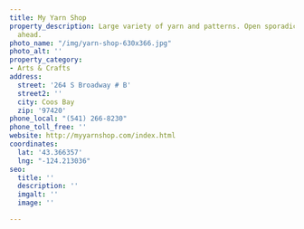 ```yaml
---
title: My Yarn Shop
property_description: Large variety of yarn and patterns. Open sporadically - so call
  ahead.
photo_name: "/img/yarn-shop-630x366.jpg"
photo_alt: ''
property_category:
- Arts & Crafts
address:
  street: '264 S Broadway # B'
  street2: ''
  city: Coos Bay
  zip: '97420'
phone_local: "(541) 266-8230"
phone_toll_free: ''
website: http://myyarnshop.com/index.html
coordinates:
  lat: '43.366357'
  lng: "-124.213036"
seo:
  title: ''
  description: ''
  imgalt: ''
  image: ''

---
```

